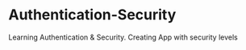 # Authentication-Security
Learning Authentication &amp; Security. Creating App with security levels
